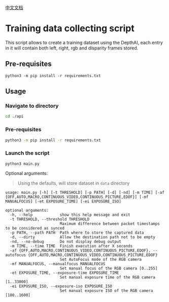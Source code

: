 [中文文档](README.zh-CN.md)

# Training data collecting script

This script allows to create a training dataset using the DepthAI, each entry in it will contain
both left, right, rgb and disparity frames stored.

## Pre-requisites

```
python3 -m pip install -r requirements.txt
```

## Usage

### Navigate to directory

```bash
cd ./api
```

### Pre-requisites

```bash
python3 -m pip install -r requirements.txt
```

### Launch the script
```
python3 main.py
```

Optional arguments: 
> Using the defaults, will store dataset in `data` directory
```
usage: main.py [-h] [-t THRESHOLD] [-p PATH] [-d] [-nd] [-m TIME] [-af {OFF,AUTO,MACRO,CONTINUOUS_VIDEO,CONTINUOUS_PICTURE,EDOF}] [-mf MANUALFOCUS] [-et EXPOSURE_TIME] [-ei EXPOSURE_ISO]

optional arguments:
  -h, --help            show this help message and exit
  -t THRESHOLD, --threshold THRESHOLD
                        Maximum difference between packet timestamps to be considered as synced
  -p PATH, --path PATH  Path where to store the captured data
  -d, --dirty           Allow the destination path not to be empty
  -nd, --no-debug       Do not display debug output
  -m TIME, --time TIME  Finish execution after X seconds
  -af {OFF,AUTO,MACRO,CONTINUOUS_VIDEO,CONTINUOUS_PICTURE,EDOF}, --autofocus {OFF,AUTO,MACRO,CONTINUOUS_VIDEO,CONTINUOUS_PICTURE,EDOF}
                        Set AutoFocus mode of the RGB camera
  -mf MANUALFOCUS, --manualfocus MANUALFOCUS
                        Set manual focus of the RGB camera [0..255]
  -et EXPOSURE_TIME, --exposure-time EXPOSURE_TIME
                        Set manual exposure time of the RGB camera [1..33000]
  -ei EXPOSURE_ISO, --exposure-iso EXPOSURE_ISO
                        Set manual exposure ISO of the RGB camera [100..1600]
```
